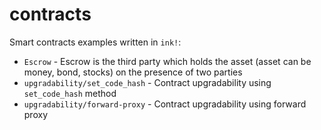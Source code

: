 # contracts

Smart contracts examples written in `ink!`:
* `Escrow` - Escrow is the third party which holds the asset (asset can be money, bond, stocks) on the presence of two parties
* `upgradability/set_code_hash` - Contract upgradability using `set_code_hash` method
* `upgradability/forward-proxy` - Contract upgradability using forward proxy

